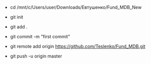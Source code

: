 * cd /mnt/c/Users/user/Downloads/Евтушенко/Fund_MDB_New

* git init

* git add .

* git commit -m "first commit"

* git remote add origin https://github.com/Teslenko/Fund_MDB.git

* git push -u origin master